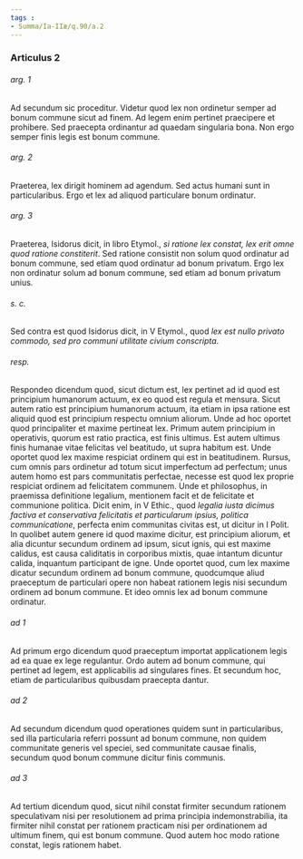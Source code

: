 ```yaml
---
tags : 
- Summa/Ia-IIæ/q.90/a.2
---
```


### Articulus 2

###### arg. 1
Ad secundum sic proceditur. Videtur quod lex non ordinetur semper ad bonum commune sicut ad finem. Ad legem enim pertinet praecipere et prohibere. Sed praecepta ordinantur ad quaedam singularia bona. Non ergo semper finis legis est bonum commune.

###### arg. 2
Praeterea, lex dirigit hominem ad agendum. Sed actus humani sunt in particularibus. Ergo et lex ad aliquod particulare bonum ordinatur.

###### arg. 3
Praeterea, Isidorus dicit, in libro Etymol., *si ratione lex constat, lex erit omne quod ratione constiterit*. Sed ratione consistit non solum quod ordinatur ad bonum commune, sed etiam quod ordinatur ad bonum privatum. Ergo lex non ordinatur solum ad bonum commune, sed etiam ad bonum privatum unius.

###### s. c.
Sed contra est quod Isidorus dicit, in V Etymol., quod *lex est nullo privato commodo, sed pro communi utilitate civium conscripta*.

###### resp.
Respondeo dicendum quod, sicut dictum est, lex pertinet ad id quod est principium humanorum actuum, ex eo quod est regula et mensura. Sicut autem ratio est principium humanorum actuum, ita etiam in ipsa ratione est aliquid quod est principium respectu omnium aliorum. Unde ad hoc oportet quod principaliter et maxime pertineat lex. Primum autem principium in operativis, quorum est ratio practica, est finis ultimus. Est autem ultimus finis humanae vitae felicitas vel beatitudo, ut supra habitum est. Unde oportet quod lex maxime respiciat ordinem qui est in beatitudinem. Rursus, cum omnis pars ordinetur ad totum sicut imperfectum ad perfectum; unus autem homo est pars communitatis perfectae, necesse est quod lex proprie respiciat ordinem ad felicitatem communem. Unde et philosophus, in praemissa definitione legalium, mentionem facit et de felicitate et communione politica. Dicit enim, in V Ethic., quod *legalia iusta dicimus factiva et conservativa felicitatis et particularum ipsius, politica communicatione*, perfecta enim communitas civitas est, ut dicitur in I Polit. In quolibet autem genere id quod maxime dicitur, est principium aliorum, et alia dicuntur secundum ordinem ad ipsum, sicut ignis, qui est maxime calidus, est causa caliditatis in corporibus mixtis, quae intantum dicuntur calida, inquantum participant de igne. Unde oportet quod, cum lex maxime dicatur secundum ordinem ad bonum commune, quodcumque aliud praeceptum de particulari opere non habeat rationem legis nisi secundum ordinem ad bonum commune. Et ideo omnis lex ad bonum commune ordinatur.

###### ad 1
Ad primum ergo dicendum quod praeceptum importat applicationem legis ad ea quae ex lege regulantur. Ordo autem ad bonum commune, qui pertinet ad legem, est applicabilis ad singulares fines. Et secundum hoc, etiam de particularibus quibusdam praecepta dantur.

###### ad 2
Ad secundum dicendum quod operationes quidem sunt in particularibus, sed illa particularia referri possunt ad bonum commune, non quidem communitate generis vel speciei, sed communitate causae finalis, secundum quod bonum commune dicitur finis communis.

###### ad 3
Ad tertium dicendum quod, sicut nihil constat firmiter secundum rationem speculativam nisi per resolutionem ad prima principia indemonstrabilia, ita firmiter nihil constat per rationem practicam nisi per ordinationem ad ultimum finem, qui est bonum commune. Quod autem hoc modo ratione constat, legis rationem habet.

